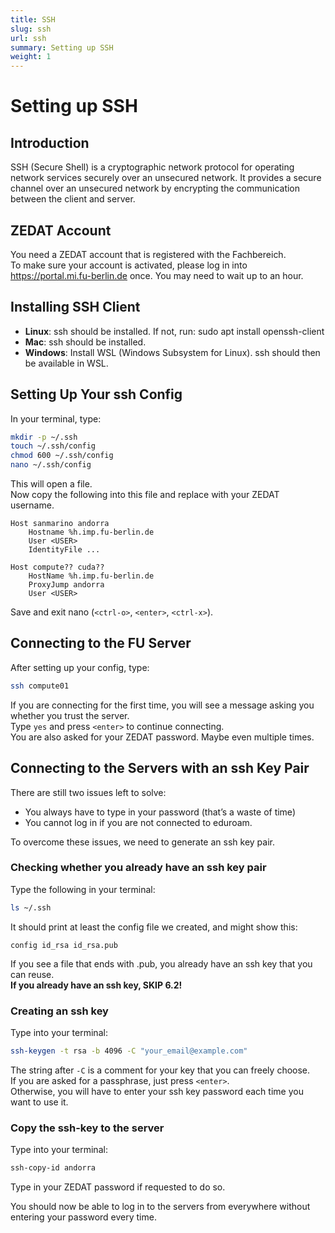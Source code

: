 ```yaml
---
title: SSH
slug: ssh
url: ssh
summary: Setting up SSH
weight: 1
---
```


# Setting up SSH

## Introduction

SSH (Secure Shell) is a cryptographic network protocol for operating network services securely over an
unsecured network. It provides a secure channel over an unsecured network by encrypting the communication
between the client and server.

## ZEDAT Account

You need a ZEDAT account that is registered with the Fachbereich.\
To make sure your account is activated, please log in into https://portal.mi.fu-berlin.de once. You may need to wait up to an hour.

## Installing SSH Client

* **Linux**: ssh should be installed. If not, run: sudo apt install openssh-client
* **Mac**: ssh should be installed.
* **Windows**: Install WSL (Windows Subsystem for Linux). ssh should then be available in WSL.

## Setting Up Your ssh Config

In your terminal, type:

```bash
mkdir -p ~/.ssh
touch ~/.ssh/config
chmod 600 ~/.ssh/config
nano ~/.ssh/config
```

This will open a file.\
Now copy the following into this file and replace <USER> with your ZEDAT username.

```
Host sanmarino andorra
    Hostname %h.imp.fu-berlin.de
    User <USER>
    IdentityFile ...

Host compute?? cuda??
    HostName %h.imp.fu-berlin.de
    ProxyJump andorra
    User <USER>
```

Save and exit nano (`<ctrl-o>`, `<enter>`, `<ctrl-x>`).

## Connecting to the FU Server

After setting up your config, type:

```bash
ssh compute01
```

If you are connecting for the first time, you will see a message asking you whether you trust the server.\
Type `yes` and press `<enter>` to continue connecting.\
You are also asked for your ZEDAT password. Maybe even multiple times.

## Connecting to the Servers with an ssh Key Pair

There are still two issues left to solve:
* You always have to type in your password (that’s a waste of time)
* You cannot log in if you are not connected to eduroam.

To overcome these issues, we need to generate an ssh key pair.

### Checking whether you already have an ssh key pair

Type the following in your terminal:
```bash
ls ~/.ssh
```
It should print at least the config file we created, and might show this:
```
config id_rsa id_rsa.pub
```
If you see a file that ends with .pub, you already have an ssh key that you can reuse.\
**If you already have an ssh key, SKIP 6.2!**

### Creating an ssh key

Type into your terminal:
```bash
ssh-keygen -t rsa -b 4096 -C "your_email@example.com"
```
The string after `-C` is a comment for your key that you can freely choose.\
If you are asked for a passphrase, just press `<enter>`.\
Otherwise, you will have to enter your ssh key password each time you want to use it.

### Copy the ssh-key to the server

Type into your terminal:
```bash
ssh-copy-id andorra
```
Type in your ZEDAT password if requested to do so.

You should now be able to log in to the servers from everywhere without entering your password every time.
